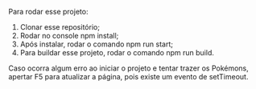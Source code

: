 Para rodar esse projeto:

1. Clonar esse repositório;
2. Rodar no console npm install;
3. Após instalar, rodar o comando npm run start;
4. Para buildar esse projeto, rodar o comando npm run build.

Caso ocorra algum erro ao iniciar o projeto e tentar trazer os Pokémons, apertar F5 para atualizar a página, pois existe um evento de setTimeout.
